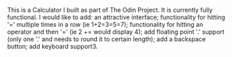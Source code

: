 This is a Calculator I built as part of The Odin Project.  It is currently fully functional.
I would like to add:
    an attractive interface;
    functionality for hitting '=' multiple times in a row (ie 1+2=3=5=7);
    functionality for hitting an operator and then '=' (ie 2 += would display 4);
    add floating point '.' support (only one '.' and needs to round it to certain length);
    add a backspace button;
    add keyboard support3.